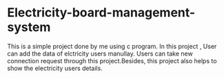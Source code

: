# Electricity-board-management-system
This is a simple project done by me using c program. In this project , User can add the data of elctricity users manullay. Users can take new connection request through this project.Besides, this project also helps to show the electricity users details.
